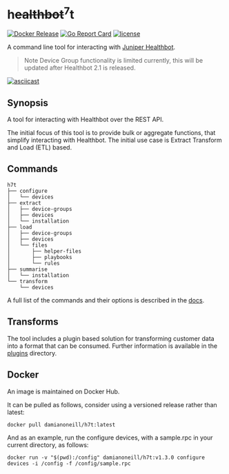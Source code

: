 # h~~ealthbot~~<sup>7</sup>t

[![Docker Release](https://img.shields.io/docker/v/damianoneill/h7t?label=Docker%20Release)](https://hub.docker.com/r/damianoneill/h7t)
[![Go Report Card](https://goreportcard.com/badge/damianoneill/h7t)](http://goreportcard.com/report/damianoneill/h7t)
[![license](https://img.shields.io/github/license/damianoneill/h7t.svg)](https://github.com/damianoneill/h7t/blob/master/LICENSE)

A command line tool for interacting with [Juniper Healthbot](https://www.juniper.net/us/en/products-services/sdn/contrail/contrail-healthbot/).

> Note Device Group functionality is limited currently, this will be updated after Healthbot 2.1 is released.

[![asciicast](https://asciinema.org/a/FsdPZpORfIuciQ70rTgGvtf4M.svg)](https://asciinema.org/a/FsdPZpORfIuciQ70rTgGvtf4M)

## Synopsis

A tool for interacting with Healthbot over the REST API.

The initial focus of this tool is to provide bulk or aggregate functions, that simplify interacting with Healthbot. The initial use case is Extract Transform and Load (ETL) based.

## Commands

```console
h7t
├── configure
│   └── devices
├── extract
│   ├── device-groups
│   ├── devices
│   └── installation
├── load
│   ├── device-groups
│   ├── devices
│   └── files
│       ├── helper-files
│       ├── playbooks
│       └── rules
├── summarise
│   └── installation
└── transform
    └── devices
```

A full list of the commands and their options is described in the [docs](./docs/h7t.md).

## Transforms

The tool includes a plugin based solution for transforming customer data into a format that can be consumed. Further information is available in the [plugins](./plugins/) directory.

## Docker

An image is maintained on Docker Hub.

It can be pulled as follows, consider using a versioned release rather than latest:

```console
docker pull damianoneill/h7t:latest
```

And as an example, run the configure devices, with a sample.rpc in your current directory, as follows: 

```console
docker run -v "$(pwd):/config" damianoneill/h7t:v1.3.0 configure devices -i /config -f /config/sample.rpc
```
